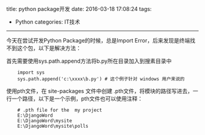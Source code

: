 title: python package开发
date: 2016-03-18 17:08:24
tags:
- Python
categories: IT技术
---

今天在尝试开发Python Package的时候，总是Import Error，后来发现是终端找不到这个包，以下是解决方法：

首先需要使用sys.path.append方法将b.py所在目录加入到搜素目录中

        import sys 
        sys.path.append('c:\xxxx\b.py') # 这个例子针对 windows 用户来说的 

使用pth文件，在 site-packages 文件中创建 .pth文件，将模块的路径写进去，一行一个路径，以下是一个示例，pth文件也可以使用注释：

        # .pth file for the  my project
        E:\DjangoWord
        E:\DjangoWord\mysite
        E:\DjangoWord\mysite\polls